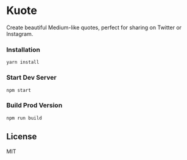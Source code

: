 # Kuote

Create beautiful Medium-like quotes, perfect for sharing on Twitter or Instagram.


### Installation

```
yarn install
```

### Start Dev Server

```
npm start
```

### Build Prod Version

```
npm run build
```

## License

MIT
